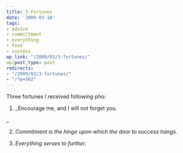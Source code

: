 ```yaml
---
title: 3 Fortunes
date: '2009-03-18'
tags:
- advice
- committment
- everything
- food
- success
wp_link: "/2009/03/3-fortunes/"
wp:post_type: post
redirects:
- "/2009/03/3-fortunes/"
- "/?p=562"
---
```


Three fortunes I received following pho:

1. _Encourage me, and I will not forget you.

_

2. _Commitment is the hinge upon which the door to success hangs._

3. _Everything serves to further._
